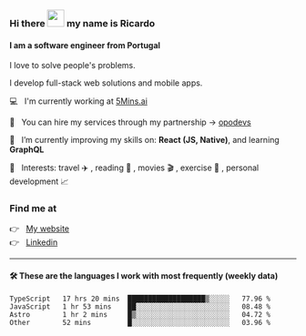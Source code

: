 ### Hi there <img src="https://raw.githubusercontent.com/iampavangandhi/iampavangandhi/master/gifs/Hi.gif" width="30"> my name is Ricardo
#### I am a software engineer from Portugal
I love to solve people's problems.

I develop full-stack web solutions and mobile apps.

💻  &nbsp; I'm currently working at <a href="https://5mins.ai/">5Mins.ai</a>

💼  &nbsp; You can hire my services through my partnership -> <a href="https://github.com/opodevs">opodevs</a>

🌱 &nbsp; I’m currently improving my skills on: **React (JS, Native)**, and learning **GraphQL**

💙 &nbsp; Interests: travel ✈️ , reading 📖 , movies 🎬 , exercise 🏃 , personal development 📈

### Find me at

<p align="left">
  👉  &nbsp;
  <a href="https://ricardopbarbosa.com" target="_blank">
    My website
  </a>
  <br/>
  👉 &nbsp;
  <a href="https://www.linkedin.com/in/ricardopbarbosa" target="_blank">
    Linkedin
  </a>
</p>

<hr />

#### 🛠 These are the languages I work with most frequently (weekly data)
<!--START_SECTION:waka-->

```text
TypeScript   17 hrs 20 mins  ███████████████████▒░░░░░   77.96 %
JavaScript   1 hr 53 mins    ██░░░░░░░░░░░░░░░░░░░░░░░   08.48 %
Astro        1 hr 2 mins     █▒░░░░░░░░░░░░░░░░░░░░░░░   04.72 %
Other        52 mins         █░░░░░░░░░░░░░░░░░░░░░░░░   03.96 %
```

<!--END_SECTION:waka-->
